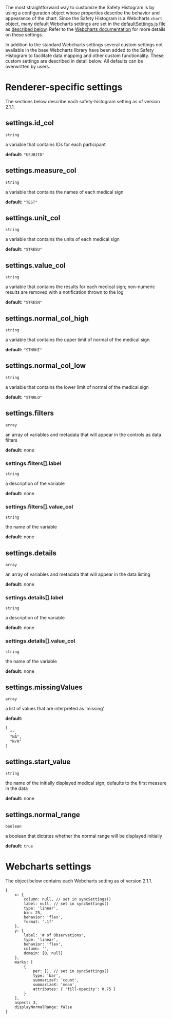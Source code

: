 The most straightforward way to customize the Safety Histogram is by using a configuration object whose properties describe the behavior and appearance of the chart. Since the Safety Histogram is a Webcharts `chart` object, many default Webcharts settings are set in the [defaultSettings.js file](https://github.com/RhoInc/safety-outlier-explorer/blob/master/src/defaultSettings.js) as [described below](#webcharts-settings). Refer to the [Webcharts documentation](https://github.com/RhoInc/Webcharts/wiki/Chart-Configuration) for more details on these settings.

In addition to the standard Webcharts settings several custom settings not available in the base Webcharts library have been added to the Safety Histogram to facilitate data mapping and other custom functionality. These custom settings are described in detail below. All defaults can be overwritten by users.

# Renderer-specific settings
The sections below describe each safety-histogram setting as of version 2.1.1.

## settings.id_col
`string`

a variable that contains IDs for each participant

**default:** `"USUBJID"`



## settings.measure_col
`string`

a variable that contains the names of each medical sign

**default:** `"TEST"`



## settings.unit_col
`string`

a variable that contains the units of each medical sign

**default:** `"STRESU"`



## settings.value_col
`string`

a variable that contains the results for each medical sign; non-numeric results are removed with a notification thrown to the log

**default:** `"STRESN"`



## settings.normal_col_high
`string`

a variable that contains the upper limit of normal of the medical sign

**default:** `"STNRHI"`



## settings.normal_col_low
`string`

a variable that contains the lower limit of normal of the medical sign

**default:** `"STNRLO"`



## settings.filters
`array`

an array of variables and metadata that will appear in the controls as data filters

**default:** none

### settings.filters[].label
`string`

a description of the variable

**default:** none

### settings.filters[].value_col
`string`

the name of the variable

**default:** none



## settings.details
`array`

an array of variables and metadata that will appear in the data listing

**default:** none

### settings.details[].label
`string`

a description of the variable

**default:** none

### settings.details[].value_col
`string`

the name of the variable

**default:** none



## settings.missingValues
`array`

a list of values that are interpreted as 'missing'

**default:** 
```
[
  "",
  "NA",
  "N/A"
]
```



## settings.start_value
`string`

the name of the initially displayed medical sign; defaults to the first measure in the data

**default:** none



## settings.normal_range
`boolean`

a boolean that dictates whether the normal range will be displayed initially

**default:** `true`

# Webcharts settings
The object below contains each Webcharts setting as of version 2.1.1.

```
{    x: {        column: null, // set in syncSettings()        label: null, // set in syncSettings()        type: 'linear',        bin: 25,        behavior: 'flex',        format: '.1f'    },    y: {        label: '# of Observations',        type: 'linear',        behavior: 'flex',        column: '',        domain: [0, null]    },    marks: [        {            per: [], // set in syncSettings()            type: 'bar',            summarizeY: 'count',            summarizeX: 'mean',            attributes: { 'fill-opacity': 0.75 }        }    ],    aspect: 3,    displayNormalRange: false}
```